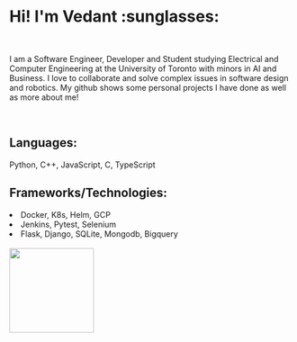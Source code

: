 <h1>Hi! I'm Vedant :sunglasses: </h1> </br>

<p>I am a Software Engineer, Developer and Student studying Electrical and Computer Engineering at the University of Toronto with minors in AI and Business. I love to collaborate and solve complex issues in software design and robotics. My github shows some personal projects I have done as well as more about me! </p></br>

<h2>Languages:</h2>
<p>Python, C++, JavaScript, C, TypeScript</p>
<h2>Frameworks/Technologies:</h2>
<li>Docker, K8s, Helm, GCP</li>
<li>Jenkins, Pytest, Selenium</li>
<li>Flask, Django, SQLite, Mongodb, Bigquery</li>
</br>
<img align="left" src="https://media.tenor.com/y2JXkY1pXkwAAAAC/cat-computer.gif" widtb="160px" height="150px"/>


